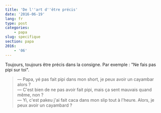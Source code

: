 ```yaml
---
title: 'De l''art d''être précis'
date: '2016-06-19'
lang: fr
type: post
categories:
    - papa
slug: specifique
section: papa
2016:
    - '06'
---
```


Toujours, toujours être précis dans la consigne. Par exemple : "Ne fais pas pipi sur toi".

<!-- more -->

> — Papa, yé pas fait pipi dans mon short, je peux avoir un cayambar alors ?  
> — C'est bien de ne pas avoir fait pipi, mais ça sent mauvais quand même, non ?  
> — Yi, c'est pakeu j'ai fait caca dans mon slip tout à l'heure. Alors, je peux avoir un cayambard ?
